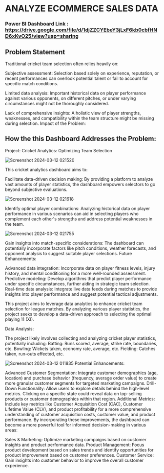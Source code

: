 
# ANALYZE ECOMMERCE SALES DATA

### Power BI Dashboard Link : https://drive.google.com/file/d/1djZZCYEbeY3jLxF6kb0cbfHND6xKvO25/view?usp=sharing

## Problem Statement

Traditional cricket team selection often relies heavily on:

Subjective assessment: Selection based solely on experience, reputation, or recent performances can overlook potential talent or fail to account for specific match conditions.

Limited data analysis: Important historical data on player performance against various opponents, on different pitches, or under varying circumstances might not be thoroughly considered.

Lack of comprehensive insights: A holistic view of player strengths, weaknesses, and compatibility within the team structure might be missing during selection.
Impact of the Problem:

## How the this Dashboard Addresses the Problem:
Project: Cricket Analytics: Optimizing Team Selection

![Screenshot 2024-03-12 021520](https://github.com/arpitmastermind/-How-the-this-Dashboard-Addresses-the-Problem-Project-Cricket-Analytics-Optimizing-Team-Selection/assets/121639427/ed07c6fe-c2b8-4ee4-955c-8e4dbd639533)

This cricket analytics dashboard aims to:

Facilitate data-driven decision making: By providing a platform to analyze vast amounts of player statistics, the dashboard empowers selectors to go beyond subjective evaluations.

![Screenshot 2024-03-12 021618](https://github.com/arpitmastermind/-How-the-this-Dashboard-Addresses-the-Problem-Project-Cricket-Analytics-Optimizing-Team-Selection/assets/121639427/22ee86a1-fb69-49c8-a9c9-9181a63c2c0e)

Identify optimal player combinations: Analyzing historical data on player performance in various scenarios can aid in selecting players who complement each other's strengths and address potential weaknesses in the team.

![Screenshot 2024-03-12 021755](https://github.com/arpitmastermind/-How-the-this-Dashboard-Addresses-the-Problem-Project-Cricket-Analytics-Optimizing-Team-Selection/assets/121639427/eeec0028-db8d-40d3-8b07-bc2b8fd13433)

Gain insights into match-specific considerations: The dashboard can potentially incorporate factors like pitch conditions, weather forecasts, and opponent analysis to suggest suitable player selections.
Future Enhancements:

Advanced data integration: Incorporate data on player fitness levels, injury history, and mental conditioning for a more well-rounded assessment.
Predictive modeling: Develop algorithms that predict player performance under specific circumstances, further aiding in strategic team selection.
Real-time data analysis: Integrate live data feeds during matches to provide insights into player performance and suggest potential tactical adjustments.




This project aims to leverage data analytics to enhance cricket team selection for league matches. By analyzing various player statistics, the project seeks to develop a data-driven approach to  selecting the optimal playing 11 (XI).

Data Analysis:

The project likely involves collecting and analyzing cricket player statistics, potentially including:
Batting: Runs scored, average, strike rate, boundaries, etc.
Bowling: Wickets taken, economy rate, average, etc.
Fielding: Catches taken, run-outs effected, etc.

![Screenshot 2024-03-12 011835](https://github.com/arpitmastermind/ANALYZE-ECOMMERCE-SALES-DATA/assets/121639427/6d7ee856-c128-458c-a531-754fa8c23135)
Potential Enhancements:

Advanced Customer Segmentation: Integrate customer demographics (age, location) and purchase behavior (frequency, average order value) to create more granular customer segments for targeted marketing campaigns.
Drill-Down Functionality: Allow users to explore details behind the high-level metrics. Clicking on a specific state could reveal data on top-selling products or customer demographics within that region.
Additional Metrics: Include key metrics like Customer Acquisition Cost (CAC), Customer Lifetime Value (CLV), and product profitability for a more comprehensive understanding of customer acquisition costs, customer value, and product performance.
By incorporating these improvements, the dashboard can become a more powerful tool for informed decision-making in various areas:

Sales & Marketing: Optimize marketing campaigns based on customer insights and product performance data.
Product Management: Focus product development based on sales trends and identify opportunities for product improvement based on customer preferences.
Customer Service: Gain insights into customer behavior to improve the overall customer experience.










        
